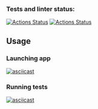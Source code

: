 ### Tests and linter status:
[![Actions Status](https://github.com/anorone/frontend-testing-react-project-70/actions/workflows/hexlet-check.yml/badge.svg)](https://github.com/anorone/frontend-testing-react-project-70/actions/workflows/hexlet-check.yml)
[![Actions Status](https://github.com/anorone/frontend-testing-react-project-70/actions/workflows/node-ci.yml/badge.svg)](https://github.com/anorone/frontend-testing-react-project-70/actions/workflows/node-ci.yml)

## Usage
### Launching app
[![asciicast](https://asciinema.org/a/742414.svg)](https://asciinema.org/a/742414)

### Running tests
[![asciicast](https://asciinema.org/a/742734.svg)](https://asciinema.org/a/742734)
